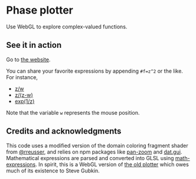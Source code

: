 # Phase plotter

Use WebGL to explore complex-valued functions.

## See it in action

Go to [the website](https://kisonecat.github.io/phase-plot/).

You can share your favorite expressions by appending `#f=z^2` or the like.  For instance,

* [z/w](https://kisonecat.github.io/phase-plot/#f=z/w)
* [z/(z-w)](https://kisonecat.github.io/phase-plot/#f=z/(z-w))
* [exp(1/z)](https://kisonecat.github.io/phase-plot/#f=exp(1/z))

Note that the variable `w` represents the mouse position.

## Credits and acknowledgments

This code uses a modified version of the domain coloring fragment shader from [@rreusser](https://beta.observablehq.com/@rreusser/domain-coloring-for-complex-functions), and relies on npm packages like [pan-zoom](https://www.npmjs.com/package/pan-zoom) and [dat.gui](https://github.com/dataarts/dat.gui).  Mathematical expressions are parsed and converted into GLSL using [math-expressions](https://github.com/kisonecat/math-expressions).  In spirit, this is a WebGL version of [the old plotter](https://people.math.osu.edu/fowler.291/phase/) which owes much of its existence to Steve Gubkin.
